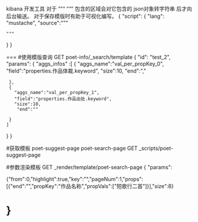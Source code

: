 kibana 开发工具
对于 “”“   ”“” 包含的区域会对它包含的 json对象转字符串 后才向后台输送。 对于保存模版时有助于可视化编写。
{
  "script": {
    "lang": "mustache",
    "source":"""
    
    """
  }
}  

===
#使用模版查询
GET poet-info/_search/template
{
  "id": "test_2",
  "params": {
   "aggs_infos" :[
     {
       "aggs_name":"val_per_propKey_0",
       "field":"properties.作品体裁.keyword",
       "size":10,
        "end":","
       
     },
     {
       "aggs_name":"val_per_propKey_1",
       "field":"properties.作品出处.keyword",
       "size":10,
        "end":""
      
     }
    ]
  }
}

#获取模板  poet-suggest-page poet-search-page
GET _scripts/poet-suggest-page

#参数渲染模板
GET _render/template/poet-search-page
{
  "params": 

  {"from":0,"highlight":true,"key":"","pageNum":1,"props":[{"end":"","propKey":"作品名称","propVals":["短歌行二首"]}],"size":8}

}
===